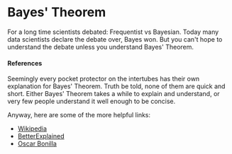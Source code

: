 # Bayes' Theorem

For a long time scientists debated: Frequentist vs Bayesian. Today many data scientists declare the debate over, Bayes won. But you can't hope to understand the debate unless you understand Bayes' Theorem.

#### References

Seemingly every pocket protector on the intertubes has their own explanation for Bayes' Theorem. Truth be told, none of them are quick and short. Either Bayes' Theorem takes a while to explain and understand, or very few people understand it well enough to be concise.

Anyway, here are some of the more helpful links:

 * [Wikipedia](https://en.wikipedia.org/wiki/Bayes%27_theorem)
 * [BetterExplained](http://betterexplained.com/articles/an-intuitive-and-short-explanation-of-bayes-theorem/)
 * [Oscar Bonilla](https://oscarbonilla.com/2009/05/visualizing-bayes-theorem/)
